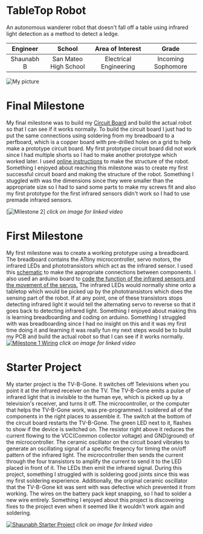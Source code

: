# TableTop Robot
An autonomous wanderer robot that doesn't fall off a table using infrared light detection as a method to detect a ledge. 

| **Engineer** | **School** | **Area of Interest** | **Grade** |
|:--:|:--:|:--:|:--:|
| Shaunabh B | San Mateo High School | Electrical Engineering | Incoming Sophomore



![My picture](https://res.cloudinary.com/dbuxx0uql/image/upload/v1658507278/imageedit_1_6629666651_mixafw.jpg)


  
# Final Milestone
My final milestone was to build my [Circuit Board](https://github.com/BlueStamp-Engineering-2022/Shaunabh_BSE_Project/blob/5280e6982704084b1eadb624ecee7482036e9ace/Screenshot%202022-07-23%20180512.png) and build the actual robot so that I can see if it works normally. To build the circuit board I just had to put the same connections using soldering from my breadboard to a perfboard, which is a copper board with pre-drilled holes on a grid to help make a prototype circuit board. My first prototype circuit board did not work since I had multiple shorts so I had to make another prototype which worked later. I used [online instructions](https://www.instructables.com/Tiny-Wanderer-A-Table-Top-Robot/) to make the structure of the robot. Something I enjoyed about reaching this milestone was to create my first successful circuit board and making the structure of the robot. Something I stuggled with was the dimensions since they were smaller than the appropriate size so I had to sand some parts to make my screws fit and also my first prototype for the first infrared sensors didn't work so I had to use premade infrared sensors.

[![Milestone 2](https://res.cloudinary.com/dbuxx0uql/image/upload/v1658357735/20220718_140007_qjumzk.jpg)]
*click on image for linked video*
# First Milestone
My first milestone was to create a working prototype using a breadboard. The breadboard contains the ATtiny microcontroller, servo motors, the infrared LEDs and phototransistors which act as the infrared sensor. I used this [schematic](https://github.com/BlueStamp-Engineering-2022/Shaunabh_BSE_Project/blob/f8d4d848aaaa821004db3e821adecc59988f2757/Schematic.pdf) to make the appropriate connections between components. I also used an arduino board to [code the function of the infrared sensors and the movement of the servos.](https://github.com/BlueStamp-Engineering-2022/Shaunabh_BSE_Project/blob/a1d07006e6e79339a3740421a67f5c24dbfb9e40/Tabletop_robot.ino) The infrared LEDs would normally shine onto a tabletop which would be picked up by the phototransistors which does the sensing part of the robot. If at any point, one of these transistors stops detecting infrared light it would tell the alternating servo to reverse so that it goes back to detecting infrared light. Something I enjoyed about making this is learning breadboarding and coding on arduino. Something I struggled with was breadboarding since I had no insight on this and it was my first time doing it and learning it was really fun my next steps would be to build my PCB and build the actual robot so that I can see if it works normally.
[![Milestone 1 Wiring](https://res.cloudinary.com/dbuxx0uql/image/upload/v1657554964/20220708_112955_uhk9om.jpg)](https://www.youtube.com/watch?v=vzuAO6n93tA "Shaunabh Milestone 1")
*click on image for linked video*
# Starter Project
My starter project is the TV-B-Gone. It switches off Televisions when you point it at the infrared receiver on the TV. The TV-B-Gone emits a pulse of infrared light that is invisible to the human eye, which is picked up by a television's receiver, and turns it off. The microcontroller, or the computer that helps the TV-B-Gone work, was pre-programmed. I soldered all of the components in the right places to assemble it. The switch at the bottom of the circuit board restarts the TV-B-Gone. The green LED next to it, flashes to show if the device is switched on. The resistor right above it reduces the current flowing to the VCC(Common collector voltage) and GND(ground) of the microcontroller. The ceramic oscillator on the circuit board vibrates to generate an oscillating signal of a specific freqency for timing the on/off pattern of the infrared light. The microcontroller then sends the current through the four transistors to amplify the current to send it to the LED placed in front of it. The LEDs then emit the infrared signal. During this project, something I struggled with is soldering good joints since this was my first soldering experience. Additionally, the original ceramic oscillator that the TV-B-Gone kit was sent with was defective which prevented it from working. The wires on the battery pack kept snapping, so I had to solder a new wire entirely. Something I enjoyed about this project is discovering fixes to the project even when it seemed like it wouldn't work again and soldering.

[![Shaunabh Starter Project](https://res.cloudinary.com/dbuxx0uql/image/upload/v1657728809/20220708_115729_lcatec.jpg)](https://www.youtube.com/watch?v=WTV-NTjOOtQ "Shaunabh Starter Project")
*click on image for linked video*
